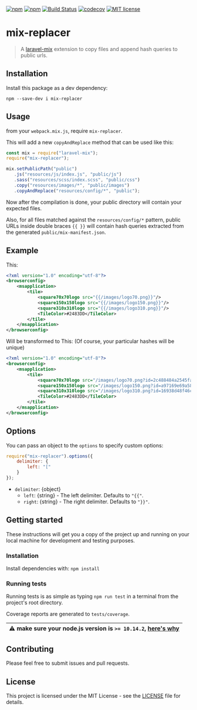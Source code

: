 [![npm](https://img.shields.io/npm/dt/mix-replacer)](https://www.npmjs.com/package/mix-replacer)
[![npm](https://img.shields.io/npm/v/mix-replacer)](https://www.npmjs.com/package/mix-replacer)
[![Build Status](https://travis-ci.com/soufyakoub/mix-replacer.svg?branch=master)](https://travis-ci.com/soufyakoub/mix-replacer)
[![codecov](https://codecov.io/gh/soufyakoub/mix-replacer/branch/master/graph/badge.svg)](https://codecov.io/gh/soufyakoub/mix-replacer)
[![MIT license](https://img.shields.io/badge/License-MIT-blue.svg)](https://github.com/soufyakoub/mix-replacer/blob/master/LICENSE)

# mix-replacer

> A [laravel-mix](https://laravel-mix.com/docs/5.0/versioning) extension to copy files
> and append hash queries to public urls.

## Installation

Install this package as a dev dependency:

`npm --save-dev i mix-replacer`

## Usage

from your `webpack.mix.js`, require `mix-replacer`.

This will add a new `copyAndReplace` method that can be used like this:

```js
const mix = require("laravel-mix");
require("mix-replacer");

mix.setPublicPath("public")
   .js("resources/js/index.js", "public/js")
   .sass("resources/scss/index.scss", "public/css")
   .copy("resources/images/*", "public/images")
   .copyAndReplace("resources/config/*", "public");
```

Now after the compilation is done, your public directory will contain your expected files.

Also, for all files matched against the `resources/config/*` pattern,
public URLs inside double braces `{{ }}` will contain hash queries
extracted from the generated `public/mix-manifest.json`.

## Example
 
This:

```xml
<?xml version="1.0" encoding="utf-8"?>
<browserconfig>
    <msapplication>
        <tile>
            <square70x70logo src="{{/images/logo70.png}}"/>
            <square150x150logo src="{{/images/logo150.png}}"/>
            <square310x310logo src="{{/images/logo310.png}}"/>
            <TileColor>#2483DD</TileColor>
        </tile>
    </msapplication>
</browserconfig>
```

Will be transformed to This: (Of course, your particular hashes will be unique)

```xml
<?xml version="1.0" encoding="utf-8"?>
<browserconfig>
    <msapplication>
        <tile>
            <square70x70logo src="/images/logo70.png?id=2c488484a2545fa0d94f"/>
            <square150x150logo src="/images/logo150.png?id=a97169e69a58920b624d"/>
            <square310x310logo src="/images/logo310.png?id=16938d48f46cc4dfa071"/>
            <TileColor>#2483DD</TileColor>
        </tile>
    </msapplication>
</browserconfig>
```

## Options

You can pass an object to the `options` to specify custom options:

```javascript
require("mix-replacer").options({
	delimiter: {
		left: "["
	}
});
```

- `delimiter`: {object}
    - `left`: {string} - The left delimiter. Defaults to `"{{"`.
    - `right`: {string} - The right delimiter. Defaults to `"}}"`.

## Getting started

These instructions will get you a copy of the project up and running on your local machine for development and
testing purposes.

### Installation

Install dependencies with: `npm install`

### Running tests

Running tests is as simple as typing `npm run test` in a terminal from the project's root directory.

Coverage reports are generated to `tests/coverage`.

| :warning: make sure your node.js version is `>= 10.14.2`, [here's why](https://github.com/facebook/jest/issues/9538)|
|---|

## Contributing

Please feel free to submit issues and pull requests.

## License

This project is licensed under the MIT License - see the
[LICENSE](https://github.com/soufyakoub/mix-replacer/blob/master/LICENSE) file for details.
